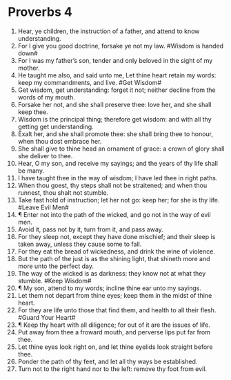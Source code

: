 ﻿# Proverbs 4
1. Hear, ye children, the instruction of a father, and attend to know understanding. 
2. For I give you good doctrine, forsake ye not my law.
#Wisdom is handed down# 
3. For I was my father’s son, tender and only beloved in the sight of my mother. 
4. He taught me also, and said unto me, Let thine heart retain my words: keep my commandments, and live. 
#Get Wisdom#
5. Get wisdom, get understanding: forget it not; neither decline from the words of my mouth. 
6. Forsake her not, and she shall preserve thee: love her, and she shall keep thee. 
7. Wisdom is the principal thing; therefore get wisdom: and with all thy getting get understanding. 
8. Exalt her, and she shall promote thee: she shall bring thee to honour, when thou dost embrace her. 
9. She shall give to thine head an ornament of grace: a crown of glory shall she deliver to thee. 
10. Hear, O my son, and receive my sayings; and the years of thy life shall be many. 
11. I have taught thee in the way of wisdom; I have led thee in right paths. 
12. When thou goest, thy steps shall not be straitened; and when thou runnest, thou shalt not stumble. 
13. Take fast hold of instruction; let her not go: keep her; for she is thy life. 
#Leave Evil Men#
14. ¶ Enter not into the path of the wicked, and go not in the way of evil men. 
15. Avoid it, pass not by it, turn from it, and pass away. 
16. For they sleep not, except they have done mischief; and their sleep is taken away, unless they cause some to fall. 
17. For they eat the bread of wickedness, and drink the wine of violence. 
18. But the path of the just is as the shining light, that shineth more and more unto the perfect day. 
19. The way of the wicked is as darkness: they know not at what they stumble. 
#Keep Wisdom#
20. ¶ My son, attend to my words; incline thine ear unto my sayings. 
21. Let them not depart from thine eyes; keep them in the midst of thine heart. 
22. For they are life unto those that find them, and health to all their flesh.
#Guard Your Heart# 
23. ¶ Keep thy heart with all diligence; for out of it are the issues of life. 
24. Put away from thee a froward mouth, and perverse lips put far from thee. 
25. Let thine eyes look right on, and let thine eyelids look straight before thee. 
26. Ponder the path of thy feet, and let all thy ways be established. 
27. Turn not to the right hand nor to the left: remove thy foot from evil. 
